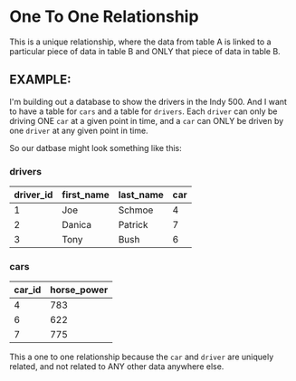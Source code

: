 # One To One Relationship

This is a unique relationship, where the data from table A is linked to a particular piece of data in table B and ONLY that piece of data in table B.

## EXAMPLE:

I'm building out a database to show the drivers in the Indy 500. And I want to have a table for `cars` and a table for `drivers`. Each `driver` can only be driving ONE `car` at a given point in time, and a `car` can ONLY be driven by one `driver` at any given point in time.

So our datbase might look something like this:

### drivers
driver_id | first_name | last_name | car
--- | --- | --- | ---
1 | Joe | Schmoe | 4
2 | Danica | Patrick | 7
3 | Tony | Bush | 6

### cars
car_id | horse_power 
--- | --- 
4 | 783 
6 | 622 
7 | 775 


This a one to one relationship because the `car` and `driver` are uniquely related, and not related to ANY other data anywhere else.